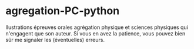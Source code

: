 # agregation-PC-python

Ilustrations épreuves orales agrégation physique et sciences physiques qui n'engagent que son auteur.
Si vous en avez la patience, vous pouvez bien sûr me signaler les (éventuelles) erreurs.
